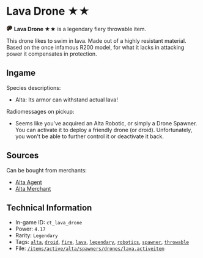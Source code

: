# Lava Drone ★★

<img src="https://raw.githubusercontent.com/Ceterai/Enternia/main/items/active/alta/spawners/drones/lava.png" alt="Lava Drone ★★ icon" loading="lazy" height="16px" width="auto" /> **Lava Drone ★★** is a legendary fiery throwable item.

This drone likes to swim in lava. Made out of a highly resistant material.  
Based on the once infamous R200 model, for what it lacks in attacking power it compensates in protection.

## Ingame

Species descriptions:

- Alta: Its armor can withstand actual lava!

Radiomessages on pickup:

- Seems like you've acquired an Alta Robotic, or simply a Drone Spawner. You can activate it to deploy a friendly drone (or droid). Unfortunately, you won't be able to further control it or deactivate it back.

## Sources

Can be bought from merchants:

- [Alta Agent](https://ceterai.github.io/MyEnternia/Wiki/AltaAgent)
- [Alta Merchant](https://ceterai.github.io/MyEnternia/Wiki/AltaMerchant)

## Technical Information

- In-game ID: `ct_lava_drone`
- Power: `4.17`
- Rarity: `Legendary`
- Tags: [`alta`](https://ceterai.github.io/MyEnternia/Wiki/Tags/Alta), [`droid`](https://ceterai.github.io/MyEnternia/Wiki/Tags/Droid), [`fire`](https://ceterai.github.io/MyEnternia/Wiki/Tags/Fire), [`lava`](https://ceterai.github.io/MyEnternia/Wiki/Tags/Lava), [`legendary`](https://ceterai.github.io/MyEnternia/Wiki/Tags/Legendary), [`robotics`](https://ceterai.github.io/MyEnternia/Wiki/Tags/Robotics), [`spawner`](https://ceterai.github.io/MyEnternia/Wiki/Tags/Spawner), [`throwable`](https://ceterai.github.io/MyEnternia/Wiki/Tags/Throwable)
- File: [`/items/active/alta/spawners/drones/lava.activeitem`](https://github.com/Ceterai/Enternia/blob/main/items/active/alta/spawners/drones/lava.activeitem)
